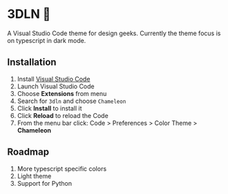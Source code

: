 # 3DLN 🦎

A Visual Studio Code theme for design geeks.
Currently the theme focus is on typescript in dark mode.

## Installation

1. Install [Visual Studio Code](https://code.visualstudio.com/)
2. Launch Visual Studio Code
3. Choose **Extensions** from menu
4. Search for `3dln` and choose `Chameleon`
5. Click **Install** to install it
6. Click **Reload** to reload the Code
7. From the menu bar click: Code > Preferences > Color Theme > **Chameleon**

## Roadmap

1. More typescript specific colors
2. Light theme
3. Support for Python
